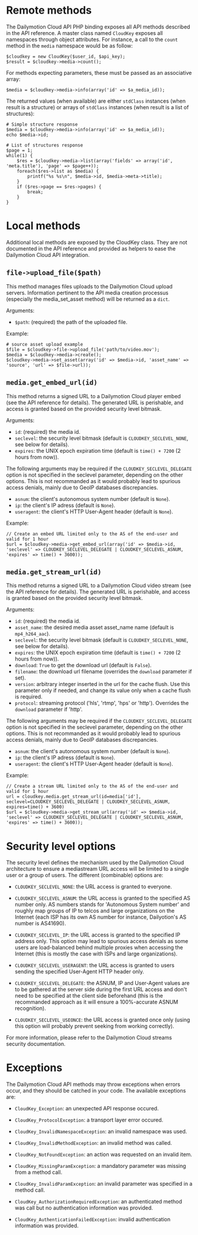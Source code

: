 Remote methods
==============

The Dailymotion Cloud API PHP binding exposes all API methods described in the API reference.
A master class named `CloudKey` exposes all namespaces through object attributes. For instance,
a call to the `count` method in the `media` namespace would be as follow:

    $cloudkey = new CloudKey($user_id, $api_key);
    $result = $cloudkey->media->count();

For methods expecting parameters, these must be passed as an associative array:

    $media = $cloudkey->media->info(array('id' => $a_media_id));

The returned values (when available) are either `stdClass` instances (when result is a structure)
or arrays of `stdClass` instances (when result is a list of structures):

    # Simple structure response
    $media = $cloudkey->media->info(array('id' => $a_media_id));
    echo $media->id;

    # List of structures response
    $page = 1;
    while(1) {
        $res = $cloudkey->media->list(array('fields' => array('id', 'meta.title'), 'page' => $page++));
        foreach($res->list as $media) {
            printf("%s %s\n", $media->id, $media->meta->title);
        }
        if ($res->page == $res->pages) {
            break;
        }
    }

Local methods
=============

Additional local methods are exposed by the CloudKey class. They are not documented in the API
reference and provided as helpers to ease the Dailymotion Cloud API integration.

`file->upload_file($path)`
--------------------------

This method manages files uploads to the Dailymotion Cloud upload servers. Information pertinent
to the API media creation processus (especially the media_set_asset method) will be returned as
a `dict`.

Arguments:

- `$path`: (required) the path of the uploaded file.

Example:

    # source asset upload example
    $file = $cloudkey->file->upload_file('path/to/video.mov');
    $media = $cloudkey->media->create();
    $cloudkey->media->set_asset(array('id' => $media->id, 'asset_name' => 'source', 'url' => $file->url));

`media.get_embed_url(id)`
-------------------------

This method returns a signed URL to a Dailymotion Cloud player embed (see the API reference for details).
The generated URL is perishable, and access is granted based on the provided security level bitmask.

Arguments:

- `id`: (required) the media id.
- `seclevel`: the security level bitmask (default is `CLOUDKEY_SECLEVEL_NONE`, see below for details).
- `expires`: the UNIX epoch expiration time (default is `time() + 7200` (2 hours from now)).

The following arguments may be required if the `CLOUDKEY_SECLEVEL_DELEGATE` option is not specified in
the seclevel parameter, depending on the other options. This is not recommanded as it would probably
lead to spurious access denials, mainly due to GeoIP databases discrepancies.

- `asnum`: the client's autonomous system number (default is `None`).
- `ip`: the client's IP adress (default is `None`).
- `useragent`: the client's HTTP User-Agent header (default is `None`).

Example:

    // Create an embed URL limited only to the AS of the end-user and valid for 1 hour
    $url = $cloudkey->media->get_embed_url(array('id' => $media->id, 'seclevel' => CLOUDKEY_SECLEVEL_DELEGATE | CLOUDKEY_SECLEVEL_ASNUM, 'expires' => time() + 3600));

`media.get_stream_url(id)`
--------------------------

This method returns a signed URL to a Dailymotion Cloud video stream (see the API reference for details).
The generated URL is perishable, and access is granted based on the provided security level bitmask.

Arguments:

- `id`: (required) the media id.
- `asset_name`: the desired media asset asset_name name (default is `mp4_h264_aac`).
- `seclevel`: the security level bitmask (default is `CLOUDKEY_SECLEVEL_NONE`, see below for details).
- `expires`: the UNIX epoch expiration time (default is `time() + 7200` (2 hours from now)).
- `download`: `True` to get the download url (default is `False`).
- `filename`: the download url filename (overrides the `download` parameter if set).
- `version`: arbitrary integer inserted in the url for the cache flush.
Use this parameter only if needed, and change its value only when a cache flush is required.
- `protocol`: streaming protocol ('hls', 'rtmp', 'hps' or 'http'). Overrides the `download` parameter if 'http'.

The following arguments may be required if the `CLOUDKEY_SECLEVEL_DELEGATE` option is not specified in
the seclevel parameter, depending on the other options. This is not recommanded as it would probably
lead to spurious access denials, mainly due to GeoIP databases discrepancies.

- `asnum`: the client's autonomous system number (default is `None`).
- `ip`: the client's IP adress (default is `None`).
- `useragent`: the client's HTTP User-Agent header (default is `None`).

Example:

    // Create a stream URL limited only to the AS of the end-user and valid for 1 hour
    url = cloudkey.media.get_stream_url(id=media['id'], seclevel=CLOUDKEY_SECLEVEL_DELEGATE | CLOUDKEY_SECLEVEL_ASNUM, expires=time() + 3600)
    $url = $cloudkey->media->get_stream_url(array('id' => $media->id, 'seclevel' => CLOUDKEY_SECLEVEL_DELEGATE | CLOUDKEY_SECLEVEL_ASNUM, 'expires' => time() + 3600));

Security level options
======================

The security level defines the mechanism used by the Dailymotion Cloud architecture to ensure a mediastream
URL access will be limited to a single user or a group of users. The different (combinable) options are:

- `CLOUDKEY_SECLEVEL_NONE`: the URL access is granted to everyone.

- `CLOUDKEY_SECLEVEL_ASNUM`: the URL access is granted to the specified AS number only. AS numbers stands for
  'Autonomous System number' and roughly map groups of IP to telcos and large organizations on the Internet
   (each ISP has its own AS number for instance, Dailyotion's AS number is AS41690).

- `CLOUDKEY_SECLEVEL_IP`: the URL access is granted to the specified IP address only. This option may lead to
   spurious access denials as some users are load-balanced behind multiple proxies when accessing the Internet
   (this is mostly the case with ISPs and large organizations).

- `CLOUDKEY_SECLEVEL_USERAGENT`: the URL access is granted to users sending the specified User-Agent HTTP header
   only.

- `CLOUDKEY_SECLEVEL_DELEGATE`: the ASNUM, IP and User-Agent values are to be gathered at the server side during
  the first URL access and don't need to be specified at the client side beforehand (this is the recommanded approach
  as it will ensure a 100%-accurate ASNUM recognition).

- `CLOUDKEY_SECLEVEL_USEONCE`: the URL access is granted once only (using this option will probably prevent seeking
   from working correctly).

For more information, please refer to the Dailymotion Cloud streams security documentation.

Exceptions
==========

The Dailymotion Cloud API methods may throw exceptions when errors occur, and they should be catched in your
code. The available exceptions are:

- `CloudKey_Exception`: an unexpected API response occured.

- `CloudKey_ProtocolException`: a transport layer error occured.

- `CloudKey_InvalidNamespaceException`: an invalid namespace was used.

- `CloudKey_InvalidMethodException`: an invalid method was called.

- `CloudKey_NotFoundException`: an action was requested on an invalid item.

- `CloudKey_MissingParamException`: a mandatory parameter was missing from a method call.

- `CloudKey_InvalidParamException`: an invalid parameter was specified in a method call.

- `CloudKey_AuthorizationRequiredException`: an authenticated method was call but no authentication information was provided.

- `CloudKey_AuthenticationFailedException`: invalid authentication information was provided.
